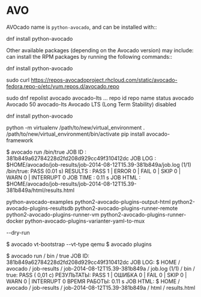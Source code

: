 # AVO
AVOcado
name is ``python-avocado``, and can be installed with::

dnf install python-avocado

Other available packages (depending on the Avocado version) may include:
can install the RPM packages by running the following commands::

dnf install python-avocado

sudo curl https://repos-avocadoproject.rhcloud.com/static/avocado-fedora.repo-o/etc/yum.repos.d/avocado.repo

sudo dnf repolist avocado avocado-lts
...
repo id      repo name                          status
avocado      Avocado                            50
avocado-lts  Avocado LTS (Long Term Stability)  disabled

dnf install python-avocado

python -m virtualenv /path/to/new/virtual_environment
. /path/to/new/virtual_environment/bin/activate
pip install avocado-framework

$ avocado run /bin/true
JOB ID    : 381b849a62784228d2fd208d929cc49f310412dc
JOB LOG   : $HOME/avocado/job-results/job-2014-08-12T15.39-381b849a/job.log
 (1/1) /bin/true: PASS (0.01 s)
RESULTS    : PASS 1 | ERROR 0 | FAIL 0 | SKIP 0 | WARN 0 | INTERRUPT 0
JOB TIME   : 0.11 s
JOB HTML  : $HOME/avocado/job-results/job-2014-08-12T15.39-381b849a/html/results.html

python-avocado-examples
python2-avocado-plugins-output-html
python2-avocado-plugins-resultsdb
python2-avocado-plugins-runner-remote
python2-avocado-plugins-runner-vm
python2-avocado-plugins-runner-docker
python-avocado-plugins-varianter-yaml-to-mux


--dry-run



$ avocado vt-bootstrap --vt-type qemu
$ avocado plugins

$ avocado run / bin / true 
JOB ID: 381b849a62784228d2fd208d929cc49f310412dc 
JOB LOG: $ HOME / avocado / job-results / job-2014-08-12T15.39-381b849a / job.log 
 (1/1) / bin / true: PASS ( 0,01 с) 
РЕЗУЛЬТАТЫ: PASS 1 | ОШИБКА 0 | FAIL 0 | SKIP 0 | WARN 0 | INTERRUPT 0 
ВРЕМЯ РАБОТЫ: 0.11 s 
JOB HTML: $ HOME / avocado / job-results / job-2014-08-12T15.39-381b849a / html / results.html
